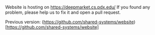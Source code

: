Website is hosting on https://deepmarket.cs.pdx.edu/
If you found any problem, please help us to fix it and open a pull request.

Previous version: (https://github.com/shared-systems/website)[https://github.com/shared-systems/website]